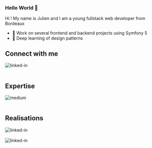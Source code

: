 ### Hello World 👋 
Hi ! My name is Julien and I am a young fullstack web developer from Bordeaux

- 🔭 Work on several frontend and backend projects using Symfony 5
- 🌱 Deep learning of design patterns

## Connect with me
[<img align="left" alt="linked-in" src="https://img.shields.io/badge/linkedin-%230077B5.svg?&style=for-the-badge&logo=linkedin&logoColor=white" />](https://www.linkedin.com/in/julien-paillassa/)
<br>
<br>
## Expertise
<img align="left" alt="medium" src="https://img.shields.io/badge/Php-%23316192.svg?&style=for-the-badge&logo=postgresql&logoColor=white" />
<br>
<br>

## Realisations
[<img align="left" alt="linked-in" src="https://img.shields.io/badge/Gambin-E--Commerce-blue" />](https://gambin.co/)
<br>
<br>
[<img align="left" alt="linked-in" src="https://img.shields.io/badge/Tech--Interview-Quizz-orange" />](https://tech-interview.couraillon.ovh/)
